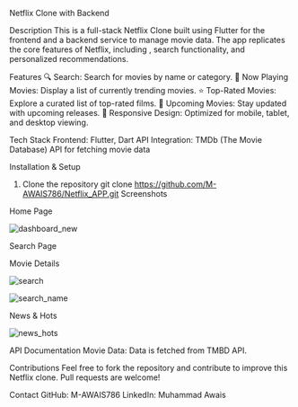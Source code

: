 Netflix Clone with Backend

Description
This is a full-stack Netflix Clone built using Flutter for the frontend and a backend service to manage movie data. The app replicates the core features of Netflix, including , search functionality, and personalized recommendations.

Features
🔍 Search: Search for movies by name or category.
🎥 Now Playing Movies: Display a list of currently trending movies.
⭐ Top-Rated Movies: Explore a curated list of top-rated films.
📅 Upcoming Movies: Stay updated with upcoming releases.
📱 Responsive Design: Optimized for mobile, tablet, and desktop viewing.

Tech Stack
Frontend: Flutter, Dart
API Integration: TMDb (The Movie Database) API for fetching movie data

Installation & Setup
1. Clone the repository
   git clone https://github.com/M-AWAIS786/Netflix_APP.git
Screenshots

Home Page



![dashboard_new](https://github.com/user-attachments/assets/324ecbe0-e6d5-4023-91d9-16c5f1e2c5cf)



Search Page

Movie Details


![search](https://github.com/user-attachments/assets/6f783838-69ed-401a-ad1e-fac2f1b18642)

![search_name](https://github.com/user-attachments/assets/168d54e0-1e37-4c3b-a6f9-f11c87604f3e)


News & Hots


![news_hots](https://github.com/user-attachments/assets/9eb21d1f-d616-4230-86a3-489554d8bc41)



API Documentation
Movie Data: Data is fetched from TMBD API.


Contributions
Feel free to fork the repository and contribute to improve this Netflix clone. Pull requests are welcome!

Contact
GitHub: M-AWAIS786
LinkedIn: Muhammad Awais


